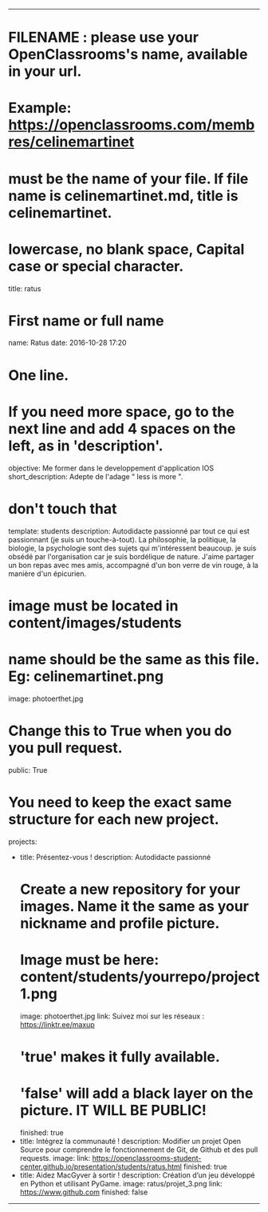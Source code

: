 ---

# FILENAME : please use your OpenClassrooms's name, available in your url.
# Example: https://openclassrooms.com/membres/celinemartinet
# must be the name of your file. If file name is celinemartinet.md, title is celinemartinet.
# lowercase, no blank space, Capital case or special character.
title: ratus

# First name or full name
name: Ratus
date: 2016-10-28 17:20

# One line.
# If you need more space, go to the next line and add 4 spaces on the left, as in 'description'.
objective: Me former dans le developpement d'application IOS
short_description: Adepte de l'adage " less is more ".

# don't touch that
template: students
description:
    Autodidacte passionné par tout ce qui est passionnant (je suis un touche-à-tout).
    La philosophie, la politique, la biologie, la psychologie sont des sujets qui m'intéressent beaucoup.
    je suis obsédé par l'organisation car je suis bordélique de nature. 
    J'aime partager un bon repas avec mes amis, accompagné d'un bon verre de vin rouge, à la manière d'un épicurien. 

# image must be located in content/images/students
# name should be the same as this file. Eg: celinemartinet.png
image: photoerthet.jpg

# Change this to True when you do you pull request.
public: True

# You need to keep the exact same structure for each new project.
projects:
  - title: Présentez-vous !
    description: Autodidacte passionné
    # Create a new repository for your images. Name it the same as your nickname and profile picture.
    # Image must be here: content/students/yourrepo/project1.png
    image: photoerthet.jpg
    link: Suivez moi sur les réseaux : https://linktr.ee/maxup
    # 'true' makes it fully available.
    # 'false' will add a black layer on the picture. IT WILL BE PUBLIC!
    finished: true
  - title: Intégrez la communauté !
    description: Modifier un projet Open Source pour comprendre le fonctionnement de Git, de Github et des pull requests. 
    image: 
    link: https://openclassrooms-student-center.github.io/presentation/students/ratus.html
    finished: true
  - title: Aidez MacGyver à sortir !
    description: Création d’un jeu développé en Python et utilisant PyGame.
    image: ratus/projet_3.png
    link: https://www.github.com
    finished: false
---